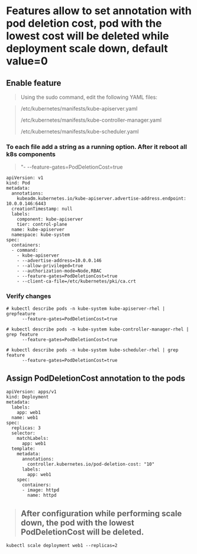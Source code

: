 # Features allow to set annotation with pod deletion cost, pod with the lowest cost will be deleted while deployment scale down, default value=0

## **Enable feature**

>Using the sudo command, edit the following YAML files:

>/etc/kubernetes/manifests/kube-apiserver.yaml
>
>/etc/kubernetes/manifests/kube-controller-manager.yaml
>
>/etc/kubernetes/manifests/kube-scheduler.yaml
>
### To each file add a string as a running option. After it reboot all k8s components
> "- --feature-gates=PodDeletionCost=true 
```
apiVersion: v1
kind: Pod
metadata:
  annotations:
    kubeadm.kubernetes.io/kube-apiserver.advertise-address.endpoint: 10.0.0.146:6443
  creationTimestamp: null
  labels:
    component: kube-apiserver
    tier: control-plane
  name: kube-apiserver
  namespace: kube-system
spec:
  containers:
  - command:
    - kube-apiserver
    - --advertise-address=10.0.0.146
    - --allow-privileged=true
    - --authorization-mode=Node,RBAC
    - --feature-gates=PodDeletionCost=true
    - --client-ca-file=/etc/kubernetes/pki/ca.crt
```
### Verify changes 
```
# kubectl describe pods -n kube-system kube-apiserver-rhel | grepfeature
      --feature-gates=PodDeletionCost=true

# kubectl describe pods -n kube-system kube-controller-manager-rhel | grep feature
      --feature-gates=PodDeletionCost=true

# kubectl describe pods -n kube-system kube-scheduler-rhel | grep feature
      --feature-gates=PodDeletionCost=true

```

## Assign PodDeletionCost annotation to the pods
```
apiVersion: apps/v1
kind: Deployment
metadata:
  labels:
    app: web1
  name: web1
spec:
  replicas: 3
  selector:
    matchLabels:
      app: web1
  template:
    metadata:
      annotations:
        controller.kubernetes.io/pod-deletion-cost: "10"
      labels:
        app: web1
    spec:
      containers:
      - image: httpd
        name: httpd

```

> ## After configuration while performing scale down, the pod with the lowest PodDeletionCost will be deleted.
```
kubectl scale deployment web1 --replicas=2

```

